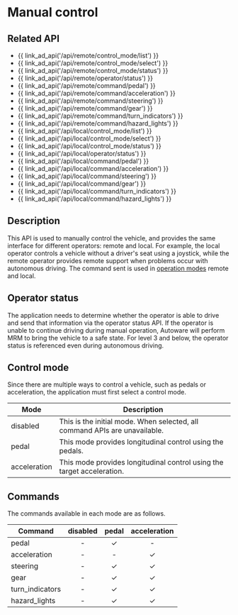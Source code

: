 # Manual control

## Related API

- {{ link_ad_api('/api/remote/control_mode/list') }}
- {{ link_ad_api('/api/remote/control_mode/select') }}
- {{ link_ad_api('/api/remote/control_mode/status') }}
- {{ link_ad_api('/api/remote/operator/status') }}
- {{ link_ad_api('/api/remote/command/pedal') }}
- {{ link_ad_api('/api/remote/command/acceleration') }}
- {{ link_ad_api('/api/remote/command/steering') }}
- {{ link_ad_api('/api/remote/command/gear') }}
- {{ link_ad_api('/api/remote/command/turn_indicators') }}
- {{ link_ad_api('/api/remote/command/hazard_lights') }}
- {{ link_ad_api('/api/local/control_mode/list') }}
- {{ link_ad_api('/api/local/control_mode/select') }}
- {{ link_ad_api('/api/local/control_mode/status') }}
- {{ link_ad_api('/api/local/operator/status') }}
- {{ link_ad_api('/api/local/command/pedal') }}
- {{ link_ad_api('/api/local/command/acceleration') }}
- {{ link_ad_api('/api/local/command/steering') }}
- {{ link_ad_api('/api/local/command/gear') }}
- {{ link_ad_api('/api/local/command/turn_indicators') }}
- {{ link_ad_api('/api/local/command/hazard_lights') }}

## Description

This API is used to manually control the vehicle, and provides the same interface for different operators: remote and local.
For example, the local operator controls a vehicle without a driver's seat using a joystick, while the remote operator provides remote support when problems occur with autonomous driving.
The command sent is used in [operation modes](./operation_mode.md) remote and local.

## Operator status

The application needs to determine whether the operator is able to drive and send that information via the operator status API.
If the operator is unable to continue driving during manual operation, Autoware will perform MRM to bring the vehicle to a safe state.
For level 3 and below, the operator status is referenced even during autonomous driving.

## Control mode

Since there are multiple ways to control a vehicle, such as pedals or acceleration, the application must first select a control mode.

| Mode         | Description                                                                |
| ------------ | -------------------------------------------------------------------------- |
| disabled     | This is the initial mode. When selected, all command APIs are unavailable. |
| pedal        | This mode provides longitudinal control using the pedals.                  |
| acceleration | This mode provides longitudinal control using the target acceleration.     |

## Commands

The commands available in each mode are as follows.

| Command         | disabled | pedal | acceleration |
| --------------- | :------: | :---: | :----------: |
| pedal           |    -     |   ✓   |      -       |
| acceleration    |    -     |   -   |      ✓       |
| steering        |    -     |   ✓   |      ✓       |
| gear            |    -     |   ✓   |      ✓       |
| turn_indicators |    -     |   ✓   |      ✓       |
| hazard_lights   |    -     |   ✓   |      ✓       |
